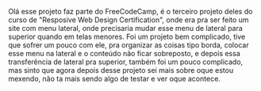 Olá esse projeto faz parte do FreeCodeCamp, é o terceiro projeto deles do curso de "Resposive Web Design Certification", onde era pra ser feito um site com menu lateral, onde precisaria mudar esse menu de lateral para superior quando em telas menores.
Foi um projeto bem complicado, tive que sofrer um pouco com ele, pra organizar as coisas tipo borda, colocar esse menu na lateral e o conteúdo não ficar sobreposto, e depois essa transferência de lateral pra superior, também foi um pouco complicado, mas sinto que agora depois desse projeto sei mais sobre oque estou mexendo, não ta mais sendo algo de testar e ver oque acontece.